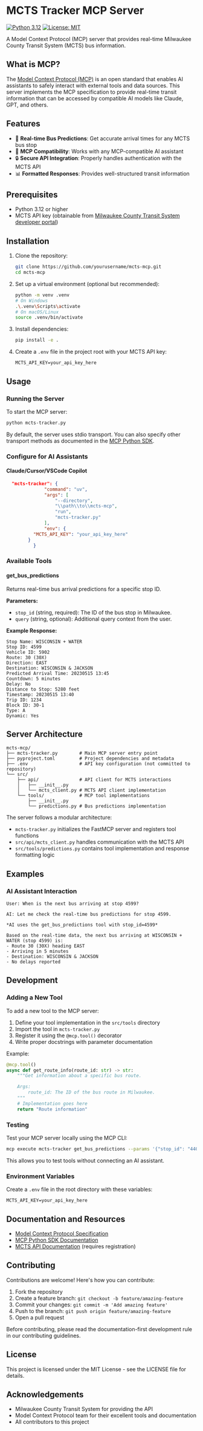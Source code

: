 # MCTS Tracker MCP Server

[![Python 3.12](https://img.shields.io/badge/python-3.12-blue.svg)](https://www.python.org/downloads/release/python-3120/)
[![License: MIT](https://img.shields.io/badge/License-MIT-yellow.svg)](https://opensource.org/licenses/MIT)

A Model Context Protocol (MCP) server that provides real-time Milwaukee County Transit System (MCTS) bus information.

## What is MCP?

The [Model Context Protocol (MCP)](https://github.com/modelcontextprotocol/mcp) is an open standard that enables AI assistants to safely interact with external tools and data sources. This server implements the MCP specification to provide real-time transit information that can be accessed by compatible AI models like Claude, GPT, and others.

## Features

- 🚌 **Real-time Bus Predictions**: Get accurate arrival times for any MCTS bus stop
- 🔌 **MCP Compatibility**: Works with any MCP-compatible AI assistant
- 🔒 **Secure API Integration**: Properly handles authentication with the MCTS API
- 📊 **Formatted Responses**: Provides well-structured transit information

## Prerequisites

- Python 3.12 or higher
- MCTS API key (obtainable from [Milwaukee County Transit System developer portal](https://www.ridemcts.com/developers))

## Installation

1. Clone the repository:
   ```bash
   git clone https://github.com/yourusername/mcts-mcp.git
   cd mcts-mcp
   ```

2. Set up a virtual environment (optional but recommended):
   ```bash
   python -m venv .venv
   # On Windows
   .\.venv\Scripts\activate
   # On macOS/Linux
   source .venv/bin/activate
   ```

3. Install dependencies:
   ```bash
   pip install -e .
   ```

4. Create a `.env` file in the project root with your MCTS API key:
   ```
   MCTS_API_KEY=your_api_key_here
   ```

## Usage

### Running the Server

To start the MCP server:

```bash
python mcts-tracker.py
```

By default, the server uses stdio transport. You can also specify other transport methods as documented in the [MCP Python SDK](https://github.com/modelcontextprotocol/python-sdk).

### Configure for AI Assistants

#### Claude/Cursor/VSCode Copilot

```json
  "mcts-tracker": {
              "command": "uv",
              "args": [
                  "--directory",
                  "\\path\\to\\mcts-mcp",
                  "run",
                  "mcts-tracker.py"
              ],
              "env": {
          "MCTS_API_KEY": "your_api_key_here"
        }
          }
```

### Available Tools

#### get_bus_predictions

Returns real-time bus arrival predictions for a specific stop ID.

**Parameters:**
- `stop_id` (string, required): The ID of the bus stop in Milwaukee.
- `query` (string, optional): Additional query context from the user.

**Example Response:**
```
Stop Name: WISCONSIN + WATER
Stop ID: 4599
Vehicle ID: 5902
Route: 30 (30X)
Direction: EAST
Destination: WISCONSIN & JACKSON
Predicted Arrival Time: 20230515 13:45
Countdown: 5 minutes
Delay: No
Distance to Stop: 5280 feet
Timestamp: 20230515 13:40
Trip ID: 1234
Block ID: 30-1
Type: A
Dynamic: Yes
```

## Server Architecture

```
mcts-mcp/
├── mcts-tracker.py        # Main MCP server entry point
├── pyproject.toml         # Project dependencies and metadata
├── .env                   # API key configuration (not committed to repository)
└── src/
    ├── api/               # API client for MCTS interactions
    │   ├── __init__.py
    │   └── mcts_client.py # MCTS API client implementation
    └── tools/             # MCP tool implementations
        ├── __init__.py
        └── predictions.py # Bus predictions implementation
```

The server follows a modular architecture:
- `mcts-tracker.py` initializes the FastMCP server and registers tool functions
- `src/api/mcts_client.py` handles communication with the MCTS API
- `src/tools/predictions.py` contains tool implementation and response formatting logic

## Examples

### AI Assistant Interaction

```
User: When is the next bus arriving at stop 4599?

AI: Let me check the real-time bus predictions for stop 4599.

*AI uses the get_bus_predictions tool with stop_id=4599*

Based on the real-time data, the next bus arriving at WISCONSIN + WATER (stop 4599) is:
- Route 30 (30X) heading EAST
- Arriving in 5 minutes
- Destination: WISCONSIN & JACKSON
- No delays reported
```

## Development

### Adding a New Tool

To add a new tool to the MCP server:

1. Define your tool implementation in the `src/tools` directory
2. Import the tool in `mcts-tracker.py` 
3. Register it using the `@mcp.tool()` decorator
4. Write proper docstrings with parameter documentation

Example:

```python
@mcp.tool()
async def get_route_info(route_id: str) -> str:
    """Get information about a specific bus route.

    Args:
        route_id: The ID of the bus route in Milwaukee.
    """
    # Implementation goes here
    return "Route information"
```

### Testing

Test your MCP server locally using the MCP CLI:

```bash
mcp execute mcts-tracker get_bus_predictions --params '{"stop_id": "4402"}'
```

This allows you to test tools without connecting an AI assistant.

### Environment Variables

Create a `.env` file in the root directory with these variables:

```
MCTS_API_KEY=your_api_key_here
```

## Documentation and Resources

- [Model Context Protocol Specification](https://github.com/modelcontextprotocol/mcp)
- [MCP Python SDK Documentation](https://github.com/modelcontextprotocol/python-sdk/blob/main/README.md)
- [MCTS API Documentation](https://www.ridemcts.com/developers) (requires registration)

## Contributing

Contributions are welcome! Here's how you can contribute:

1. Fork the repository
2. Create a feature branch: `git checkout -b feature/amazing-feature`
3. Commit your changes: `git commit -m 'Add amazing feature'`
4. Push to the branch: `git push origin feature/amazing-feature`
5. Open a pull request

Before contributing, please read the documentation-first development rule in our contributing guidelines.

## License

This project is licensed under the MIT License - see the LICENSE file for details.

## Acknowledgements

- Milwaukee County Transit System for providing the API
- Model Context Protocol team for their excellent tools and documentation
- All contributors to this project